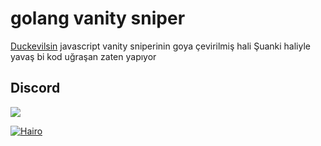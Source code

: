 # golang vanity sniper

[Duckevilsin](https://github.com/duckevils) javascript vanity sniperinin goya çevirilmiş hali
Şuanki haliyle yavaş bi kod uğraşan zaten yapıyor 


## Discord
<a href="https://discord.com/users/578594879681331200"  align="left">
    <img src="https://lanyard.cnrad.dev/api/578594879681331200?theme=light&bg=F4BFC7&borderRadius=15px&animated=true&idleMessage=1988%20(.%20%E2%9D%9B%20%E1%B4%97%20%E2%9D%9B.)">

[![Hairo](https://lanyard.cnrad.dev/api/1240674682819055616?bg=3S1FS&idleMessage=Idle&borderRadius=30&showDisplayName=true&hideDecoration=true&animatedDecoration=true&animated=true&hideClan=true&hideBadges=true)](https://discord.com/users/1240674682819055616)
</a>
